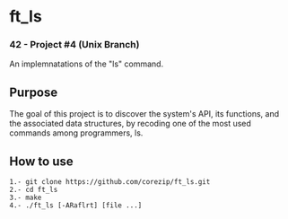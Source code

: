 # ft_ls

### 42 - Project #4 (Unix Branch)

An implemnatations of the "ls" command.

## Purpose

The goal of this project is to discover the system's API, its functions, and the associated data structures, by recoding
one of the most used commands among programmers, ls. 


## How to use

```
1.- git clone https://github.com/corezip/ft_ls.git
2.- cd ft_ls
3.- make
4.- ./ft_ls [-ARaflrt] [file ...]
```

[here]: https://github.com/giacomoguiulfo/42-ft_ls/blob/master/pdfs/ft_ls.en.pdf
